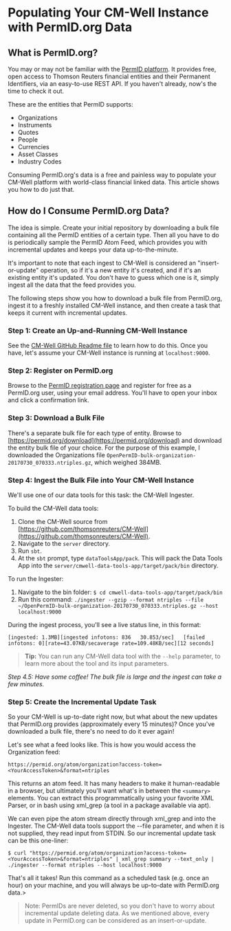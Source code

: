 # Populating Your CM-Well Instance with PermID.org Data #

## What is PermID.org? ##

You may or may not be familiar with the [PermID platform](https://permid.org/). It provides free, open access to Thomson Reuters financial entities  and their Permanent Identifiers, via an easy-to-use REST API. If you haven't already, now's the time to check it out.

These are the entities that PermID supports:

* Organizations
* Instruments
* Quotes
* People
* Currencies
* Asset Classes
* Industry Codes

Consuming PermID.org's data is a free and painless way to populate your CM-Well platform with world-class financial linked data. This article shows you how to do just that. 

## How do I Consume PermID.org Data? ##
The idea is simple. Create your initial repository by downloading a bulk file containing all the PermID entities of a certain type. Then all you have to do is periodically sample the PermID Atom Feed, which provides you with incremental updates and keeps your data up-to-the-minute. 

It's important to note that each ingest to CM-Well is considered an "insert-or-update" operation, so if it's a new entity it's created, and if it's an existing entity it's updated. You don't have to guess which one is it, simply ingest all the data that the feed provides you.
 
The following steps show you how to download a bulk file from PermID.org, ingest it to a freshly installed CM-Well instance, and then create a task that keeps it current with incremental updates. 

### Step 1: Create an Up-and-Running CM-Well Instance ###

See the [CM-Well GitHub Readme file](https://github.com/thomsonreuters/CM-Well/blob/master/Readme.md) to learn how to do this. Once you have, let's assume your CM-Well instance is running at ```localhost:9000```.
 
### Step 2: Register on PermID.org ###

Browse to the [PermID registration page](https://iamui.thomsonreuters.com/iamui/UI/createUser?app_id=Bold&realm=Bold) and register for free as a PermID.org user, using your email address. You'll have to open your inbox and click a confirmation link.
 
### Step 3: Download a Bulk File ###

There's a separate bulk file for each type of entity. Browse to [https://permid.org/download](https://permid.org/download) and download the entity bulk file of your choice. For the purpose of this example, I downloaded the Organizations file ```OpenPermID-bulk-organization-20170730_070333.ntriples.gz```, which weighed 384MB.
 
### Step 4: Ingest the Bulk File into Your CM-Well Instance ###

We'll use one of our data tools for this task: the CM-Well Ingester.

To build the CM-Well data tools:

1. Clone the CM-Well source from [https://github.com/thomsonreuters/CM-Well](https://github.com/thomsonreuters/CM-Well). 
1. Navigate to the ```server``` directory.
1. Run ```sbt```.
1. At the ```sbt``` prompt, type ```dataToolsApp/pack```. This will pack the Data Tools App into the ```server/cmwell-data-tools-app/target/pack/bin``` directory.

To run the Ingester:

1. Navigate to the bin folder:
   ```$ cd cmwell-data-tools-app/target/pack/bin```
1. Run this command:
   ```./ingester --gzip --format ntriples --file ~/OpenPermID-bulk-organization-20170730_070333.ntriples.gz --host localhost:9000```

During the ingest process, you'll see a live status line, in this format:

    [ingested: 1.3MB][ingested infotons: 836   30.853/sec]   [failed infotons: 0][rate=43.07KB/secaverage rate=109.48KB/sec][12 seconds]
    
>**Tip:** You can run any CM-Well data tool with the ```--help``` parameter, to learn more about the tool and its input parameters.
 
*Step 4.5: Have some coffee! The bulk file is large and the ingest can take a few minutes.*
 
### Step 5: Create the Incremental Update Task ###

So your CM-Well is up-to-date right now, but what about the new updates that PermID.org provides (approximately every 15 minutes)? Once you've downloaded a bulk file, there's no need to do it ever again!

Let's see what a feed looks like. This is how you would access the Organization feed:

    https://permid.org/atom/organization?access-token=<YourAccessToken>&format=ntriples

This returns an atom feed. It has many headers to make it human-readable in a browser, but ultimately you'll want what's in between the ```<summary>``` elements. You can extract this programmatically using your favorite XML Parser, or in bash using xml_grep (a tool in a package available via apt).

We can even pipe the atom stream directly through xml_grep and into the Ingester. The CM-Well data tools support the --file parameter, and when it is not supplied, they read input from STDIN. So our incremental update task can be this one-liner:

    $ curl "https://permid.org/atom/organization?access-token=<YourAccessToken>&format=ntriples" | xml_grep summary --text_only |  ./ingester --format ntriples --host localhost:9000

That's all it takes! Run this command as a scheduled task (e.g. once an hour) on your machine, and you will always be up-to-date with PermID.org data.>
 
>Note: PermIDs are never deleted, so you don't have to worry about incremental update deleting data. As we mentioned above, every update in PermID.org can be considered as an insert-or-update.
 